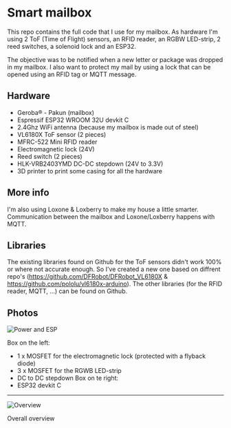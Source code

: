 # Smart mailbox
This repo contains the full code that I use for my mailbox. As hardware I'm using 2 ToF (Time of Flight) sensors, an RFID reader, an RGBW LED-strip, 2 reed switches, a solenoid lock and an ESP32.

The objective was to be notified when a new letter or package was dropped in my mailbox. I also want to protect my mail by using a lock that can be opened using an RFID tag or MQTT message.

## Hardware
* Geroba® - Pakun (mailbox)
* Espressif ESP32 WROOM 32U devkit C
* 2.4Ghz WiFi antenna (because my mailbox is made out of steel)
* VL6180X ToF sensor (2 pieces)
* MFRC-522 Mini RFID reader
* Electromagnetic lock (24V)
* Reed switch (2 pieces)
* HLK-VRB2403YMD DC-DC stepdown (24V to 3.3V)
* 3D printer to print some casing for all the hardware

## More info
I'm also using Loxone & Loxberry to make my house a little smarter. Communication between the mailbox and Loxone/Loxberry happens with MQTT.

## Libraries
The existing libraries found on Github for the ToF sensors didn't work 100% or where not accurate enough. So I've created a new one based on diffrent repo's (https://github.com/DFRobot/DFRobot_VL6180X & https://github.com/pololu/vl6180x-arduino).
The other libraries (for the RFID reader, MQTT, ...) can be found on Github.

## Photos
![Power and ESP](https://github.com/ruudvdb/smart-mailbox/blob/main/mailbox1.jpg?raw=true)

Box on the left: 
* 1 x MOSFET for the electromagnetic lock (protected with a flyback diode)
* 3 x MOSFET for the RGWB LED-strip
* DC to DC stepdown
Box on te right:
* ESP32 devkit C

---

![Overview](https://github.com/ruudvdb/smart-mailbox/blob/main/mailbox2.jpg?raw=true)

Overall overview
